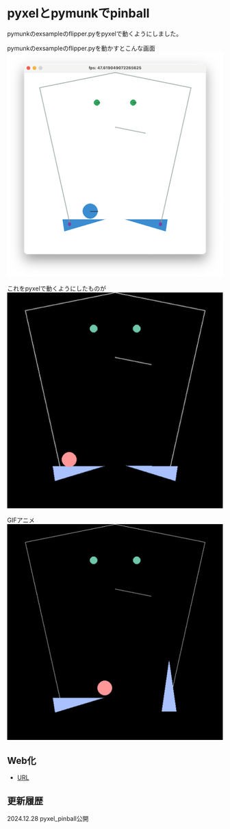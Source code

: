 # pyxelとpymunkでpinball
pymunkのexsampleのflipper.pyをpyxelで動くようにしました。  

pymunkのexsampleのflipper.pyを動かすとこんな画面  
![SS](pymunk_flipper.png)

これをpyxelで動くようにしたものが  
![SS](pyxel_flipper.png)

GIFアニメ  
![GIF](pyxel_flipper.gif)

## Web化
- [URL](https://sanbunnoichi.web.fc2.com/pyxel/pyxel_pinball.html)

## 更新履歴
2024.12.28 pyxel_pinball公開


